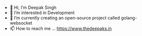- 👋 Hi, I’m Deepak Singh
- 👀 I’m interested in Development
- 🌱 I’m currently creating an open-source project called golang-websocket
- 📫 How to reach me ... https://www.thedeepaks.in

<!---
deepaksinghcs14/deepaksinghcs14 is a ✨ special ✨ repository because its `README.md` (this file) appears on your GitHub profile.
You can click the Preview link to take a look at your changes.
--->
